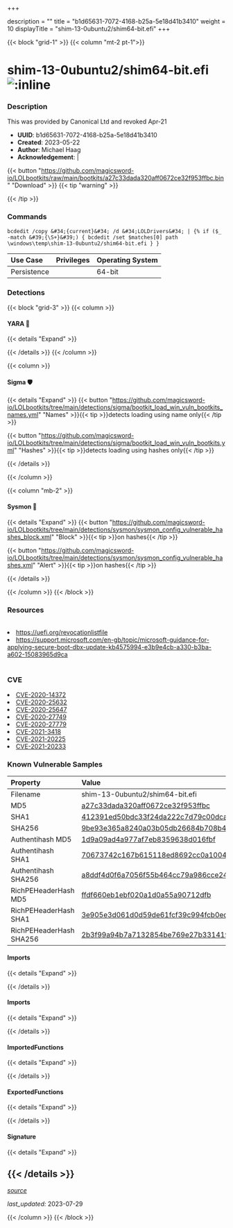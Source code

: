 +++

description = ""
title = "b1d65631-7072-4168-b25a-5e18d41b3410"
weight = 10
displayTitle = "shim-13-0ubuntu2/shim64-bit.efi"
+++


{{< block "grid-1" >}}
{{< column "mt-2 pt-1">}}


# shim-13-0ubuntu2/shim64-bit.efi ![:inline](/images/twitter_verified.png) 


### Description

This was provided by Canonical Ltd and revoked Apr-21
- **UUID**: b1d65631-7072-4168-b25a-5e18d41b3410
- **Created**: 2023-05-22
- **Author**: Michael Haag
- **Acknowledgement**:  | [](https://twitter.com/)

{{< button "https://github.com/magicsword-io/LOLbootkits/raw/main/bootkits/a27c33dada320aff0672ce32f953ffbc.bin" "Download" >}}
{{< tip "warning" >}}

{{< /tip >}}

### Commands

```
bcdedit /copy &#34;{current}&#34; /d &#34;LOLDrivers&#34; | {% if ($_ -match &#39;{\S+}&#39;) { bcdedit /set $matches[0] path \windows\temp\shim-13-0ubuntu2/shim64-bit.efi } }
```


| Use Case | Privileges | Operating System | 
|:---- | ---- | ---- |
| Persistence |  | 64-bit |



### Detections


{{< block "grid-3" >}}
{{< column >}}
#### YARA 🏹
{{< details "Expand" >}}

{{< /details >}}
{{< /column >}}



{{< column >}}

#### Sigma 🛡️
{{< details "Expand" >}}
{{< button "https://github.com/magicsword-io/LOLbootkits/tree/main/detections/sigma/bootkit_load_win_vuln_bootkits_names.yml" "Names" >}}{{< tip >}}detects loading using name only{{< /tip >}} 


{{< button "https://github.com/magicsword-io/LOLbootkits/tree/main/detections/sigma/bootkit_load_win_vuln_bootkits.yml" "Hashes" >}}{{< tip >}}detects loading using hashes only{{< /tip >}} 

{{< /details >}}

{{< /column >}}


{{< column "mb-2" >}}

#### Sysmon 🔎
{{< details "Expand" >}}
{{< button "https://github.com/magicsword-io/LOLbootkits/tree/main/detections/sysmon/sysmon_config_vulnerable_hashes_block.xml" "Block" >}}{{< tip >}}on hashes{{< /tip >}} 

{{< button "https://github.com/magicsword-io/LOLbootkits/tree/main/detections/sysmon/sysmon_config_vulnerable_hashes.xml" "Alert" >}}{{< tip >}}on hashes{{< /tip >}} 

{{< /details >}}

{{< /column >}}
{{< /block >}}


### Resources
<br>
<li><a href="https://uefi.org/revocationlistfile">https://uefi.org/revocationlistfile</a></li>
<li><a href="https://support.microsoft.com/en-gb/topic/microsoft-guidance-for-applying-secure-boot-dbx-update-kb4575994-e3b9e4cb-a330-b3ba-a602-15083965d9ca">https://support.microsoft.com/en-gb/topic/microsoft-guidance-for-applying-secure-boot-dbx-update-kb4575994-e3b9e4cb-a330-b3ba-a602-15083965d9ca</a></li>
<br>

### CVE

<li><a href="https://cve.mitre.org/cgi-bin/cvename.cgi?name=CVE-2020-14372">CVE-2020-14372</a></li>
<li><a href="https://cve.mitre.org/cgi-bin/cvename.cgi?name=CVE-2020-25632">CVE-2020-25632</a></li>
<li><a href="https://cve.mitre.org/cgi-bin/cvename.cgi?name=CVE-2020-25647">CVE-2020-25647</a></li>
<li><a href="https://cve.mitre.org/cgi-bin/cvename.cgi?name=CVE-2020-27749">CVE-2020-27749</a></li>
<li><a href="https://cve.mitre.org/cgi-bin/cvename.cgi?name=CVE-2020-27779">CVE-2020-27779</a></li>
<li><a href="https://cve.mitre.org/cgi-bin/cvename.cgi?name=CVE-2021-3418">CVE-2021-3418</a></li>
<li><a href="https://cve.mitre.org/cgi-bin/cvename.cgi?name=CVE-2021-20225">CVE-2021-20225</a></li>
<li><a href="https://cve.mitre.org/cgi-bin/cvename.cgi?name=CVE-2021-20233">CVE-2021-20233</a></li>

### Known Vulnerable Samples

| Property           | Value |
|:-------------------|:------|
| Filename           | shim-13-0ubuntu2/shim64-bit.efi |
| MD5                | [a27c33dada320aff0672ce32f953ffbc](https://www.virustotal.com/gui/file/a27c33dada320aff0672ce32f953ffbc) |
| SHA1               | [412391ed50bdc33f24da222c7d79c00dcafbaddb](https://www.virustotal.com/gui/file/412391ed50bdc33f24da222c7d79c00dcafbaddb) |
| SHA256             | [9be93e365a8240a03b05db26684b708b46d7585be325a3e22170cd5b324e0cb0](https://www.virustotal.com/gui/file/9be93e365a8240a03b05db26684b708b46d7585be325a3e22170cd5b324e0cb0) |
| Authentihash MD5   | [1d9a09ad4a977af7eb8359638d016fbf](https://www.virustotal.com/gui/search/authentihash%253A1d9a09ad4a977af7eb8359638d016fbf) |
| Authentihash SHA1  | [70673742c167b615118ed8692cc0a100427c3f46](https://www.virustotal.com/gui/search/authentihash%253A70673742c167b615118ed8692cc0a100427c3f46) |
| Authentihash SHA256| [a8ddf4d0f6a7056f55b464cc79a986cce24541961263c216bedc19a7c4ca2296](https://www.virustotal.com/gui/search/authentihash%253Aa8ddf4d0f6a7056f55b464cc79a986cce24541961263c216bedc19a7c4ca2296) |
| RichPEHeaderHash MD5   | [ffdf660eb1ebf020a1d0a55a90712dfb](https://www.virustotal.com/gui/search/rich_pe_header_hash%253Affdf660eb1ebf020a1d0a55a90712dfb) |
| RichPEHeaderHash SHA1  | [3e905e3d061d0d59de61fcf39c994fcb0ec1bab3](https://www.virustotal.com/gui/search/rich_pe_header_hash%253A3e905e3d061d0d59de61fcf39c994fcb0ec1bab3) |
| RichPEHeaderHash SHA256| [2b3f99a94b7a7132854be769e27b331419c53989ef42f686d6f5ba09ddefefd6](https://www.virustotal.com/gui/search/rich_pe_header_hash%253A2b3f99a94b7a7132854be769e27b331419c53989ef42f686d6f5ba09ddefefd6) |


#### Imports
{{< details "Expand" >}}

{{< /details >}}
#### Imports
{{< details "Expand" >}}

{{< /details >}}
#### ImportedFunctions
{{< details "Expand" >}}

{{< /details >}}
#### ExportedFunctions
{{< details "Expand" >}}

{{< /details >}}

#### Signature
{{< details "Expand" >}}

{{< /details >}}
-----



[*source*](https://github.com/magicsword-io/LOLbootkits/tree/main/yaml/b1d65631-7072-4168-b25a-5e18d41b3410.yaml)

*last_updated:* 2023-07-29








{{< /column >}}
{{< /block >}}
